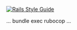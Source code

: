 
[![Rails Style Guide](https://img.shields.io/badge/code_style-rubocop-brightgreen.svg)](https://github.com/rubycop/rubocop-rails)

...
    bundle exec rubocop
...